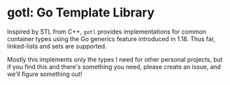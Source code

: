 # gotl: Go Template Library
Inspired by STL from C++, `gotl` provides implementations for common container types using the Go generics feature introduced in 1.18. Thus far, linked-lists and sets are supported.

Mostly this implements only the types I need for other personal projects, but if you find this and there's something you need, please create an issue, and we'll figure something out!

